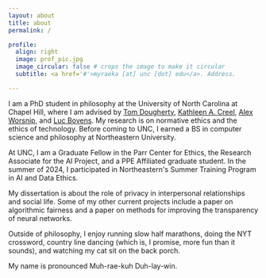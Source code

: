 ```yaml
---
layout: about
title: about
permalink: /

profile:
  align: right
  image: prof_pic.jpg
  image_circular: false # crops the image to make it circular
  subtitle: <a href='#'>myraeka [at] unc [dot] edu</a>. Address. 

---
```


I am a PhD student in philosophy at the University of North Carolina at Chapel Hill, where I am advised by [Tom Dougherty](https://sites.google.com/site/tomdoughertyphilosophy/), [Kathleen A. Creel](https://kathleenacreel.com/), [Alex Worsnip](https://www.alexworsnip.com/), and [Luc Bovens](https://philosophy.unc.edu/people/luc-bovens/). My research is on normative ethics and the ethics of technology. Before coming to UNC, I earned a BS in computer science and philosophy at Northeastern University. 

At UNC, I am a Graduate Fellow in the Parr Center for Ethics, the Research Associate for the AI Project, and a PPE Affiliated graduate student. In the summer of 2024, I participated in Northeastern's Summer Training Program in AI and Data Ethics.

My dissertation is about the role of privacy in interpersonal relationships and social life. Some of my other current projects include a paper on algorithmic fairness and a paper on methods for improving the transparency of neural networks. 

Outside of philosophy, I enjoy running slow half marathons, doing the NYT crossword, country line dancing (which is, I promise, more fun than it sounds), and watching my cat sit on the back porch.

My name is pronounced Muh-rae-kuh Duh-lay-win. 
